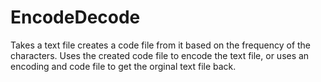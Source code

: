 # EncodeDecode

Takes a text file creates a code file from it based on the frequency of the characters.
Uses the created code file to encode the text file, or uses an encoding and code file 
to get the orginal text file back.
